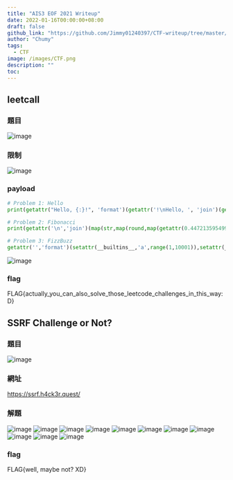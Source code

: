 ```yaml
---
title: "AIS3 EOF 2021 Writeup"
date: 2022-01-16T00:00:00+08:00
draft: false
github_link: "https://github.com/Jimmy01240397/CTF-writeup/tree/master/ais3-eof-2021-writeup"
author: "Chumy"
tags:
  - CTF
image: /images/CTF.png
description: ""
toc: 
---
```


## leetcall

### 題目
![image](https://user-images.githubusercontent.com/57281249/149655714-e6376ea0-d898-4f29-9de4-d3036977f841.png)

### 限制
![image](https://user-images.githubusercontent.com/57281249/149655738-eba68a84-87fb-4f74-9869-4241f4084258.png)

### payload
``` python
# Problem 1: Hello
print(getattr("Hello, {:}!", 'format')(getattr('!\nHello, ', 'join')(getattr(getattr(open(0),'read')(),'splitlines')())))

# Problem 2: Fibonacci
print(getattr('\n','join')(map(str,map(round,map(getattr(0.4472135954999579,'__mul__'),map(getattr(1.618033988749895,'__pow__'),map(int,getattr(open(0),'readlines')())))))))

# Problem 3: FizzBuzz
getattr('','format')(setattr(__builtins__,'a',range(1,10001)),setattr(__builtins__,'b',list(map(bool,map(getattr(3,'__rmod__'),a)))),setattr(__builtins__,'c',list(map(bool,map(getattr(5,'__rmod__'),a)))),print(getattr('\n','join')(map(getattr(str,'__add__'),map(getattr(str,'__add__'),map(getattr(str,'__mul__'),map(str,a),map(getattr(bool,'__and__'),b,c)),map(getattr('Fizz','__mul__'),map(getattr(0,'__eq__'),b))),map(getattr('Buzz','__mul__'),map(getattr(0,'__eq__'),c))))))
```

![image](https://user-images.githubusercontent.com/57281249/149656065-11129a7b-6f05-44c2-b292-965b80a5de0b.png)

### flag
FLAG{actually_you_can_also_solve_those_leetcode_challenges_in_this_way:D}

## SSRF Challenge or Not?

### 題目
![image](https://user-images.githubusercontent.com/57281249/149656247-59579593-98b6-4874-b6bf-14d99f59242f.png)

### 網址
https://ssrf.h4ck3r.quest/

### 解題
![image](https://user-images.githubusercontent.com/57281249/149656280-316252b6-c18f-4c9b-8319-541ebd1c23ce.png)
![image](https://user-images.githubusercontent.com/57281249/149656292-74ee449f-133e-4779-b74a-4810ac094811.png)
![image](https://user-images.githubusercontent.com/57281249/149656304-9e10382a-c94d-4af7-9f22-b9c08f7e894f.png)
![image](https://user-images.githubusercontent.com/57281249/149656319-995c05b0-df12-4e72-af3a-3f9a1bff4ec0.png)
![image](https://user-images.githubusercontent.com/57281249/149656323-ce056c33-43cb-49a2-ba7b-4d54fcfa6dbf.png)
![image](https://user-images.githubusercontent.com/57281249/149656358-cf01ee72-ca11-4ae9-9cce-ece7979edab4.png)
![image](https://user-images.githubusercontent.com/57281249/149656376-68d2fddc-2a70-41bb-a1f5-c6825d99d01e.png)
![image](https://user-images.githubusercontent.com/57281249/149656409-8eabc8d6-9889-4969-94c2-3ea239b927a4.png)
![image](https://user-images.githubusercontent.com/57281249/149656426-74cee109-ad40-4327-a4c7-ac389ce672ca.png)
![image](https://user-images.githubusercontent.com/57281249/149656443-7e0201fb-8bf0-44f0-976d-a54b74958bee.png)
![image](https://user-images.githubusercontent.com/57281249/149656461-15492549-47f7-418e-85a0-657c08f664d7.png)

### flag
FLAG{well, maybe not? XD}
